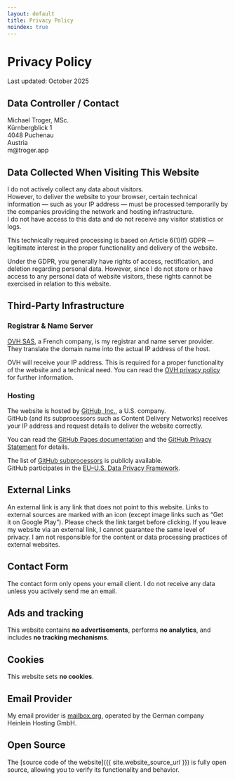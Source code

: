 ```yaml
---
layout: default
title: Privacy Policy
noindex: true
---
```

# Privacy Policy
Last updated: October 2025

## Data Controller / Contact
Michael Troger, MSc.  
Kürnbergblick 1   
4048 Puchenau  
Austria  
&#109;&#64;&#116;&#114;&#111;&#103;&#101;&#114;&#46;&#97;&#112;&#112;  
  
## Data Collected When Visiting This Website
I do not actively collect any data about visitors.  
However, to deliver the website to your browser, certain technical information — such as your IP address — must be processed temporarily by the companies providing the network and hosting infrastructure.  
I do not have access to this data and do not receive any visitor statistics or logs.

This technically required processing is based on Article 6(1)(f) GDPR — legitimate interest in the proper functionality and delivery of the website.

Under the GDPR, you generally have rights of access, rectification, and deletion regarding personal data. However, since I do not store or have access to any personal data of website visitors, these rights cannot be exercised in relation to this website.

## Third-Party Infrastructure

### Registrar & Name Server
[OVH SAS](https://www.ovhcloud.com), a French company,
is my registrar and name server provider. They translate the domain name into the actual IP address of the host.

OVH will receive your IP address. This is required for a proper functionality of the website and a technical need.
You can read the [OVH privacy policy](https://www.ovhcloud.com/en-ie/terms-and-conditions/privacy-policy/) for further information.

### Hosting
The website is hosted by [GitHub, Inc.](https://github.com), a U.S. company.  
GitHub (and its subprocessors such as Content Delivery Networks) receives your IP address and request details to deliver the website correctly.  

You can read the [GitHub Pages documentation](https://docs.github.com/en/pages/getting-started-with-github-pages/about-github-pages#data-collection) and the [GitHub Privacy Statement](https://docs.github.com/en/site-policy/privacy-policies/github-general-privacy-statement) for details.  

The list of [GitHub subprocessors](https://docs.github.com/en/site-policy/privacy-policies/github-subprocessors) is publicly available.  
GitHub participates in the [EU–U.S. Data Privacy Framework](https://www.dataprivacyframework.gov).  

## External Links
An external link is any link that does not point to this website. Links to external sources are marked with an icon (except image links such as “Get it on Google Play”). Please check the link target before clicking. If you leave my website via an external link, I cannot guarantee the same level of privacy. I am not responsible for the content or data processing practices of external websites.

## Contact Form
The contact form only opens your email client. I do not receive any data unless you actively send me an email.

## Ads and tracking
This website contains **no advertisements**, performs **no analytics**, and includes **no tracking mechanisms**.

## Cookies
This website sets **no cookies**.

## Email Provider
My email provider is [mailbox.org](https://mailbox.org), operated by the German company Heinlein Hosting GmbH.

## Open Source
The [source code of the website]({{ site.website_source_url }}) is fully open source, allowing you to verify its functionality and behavior.
